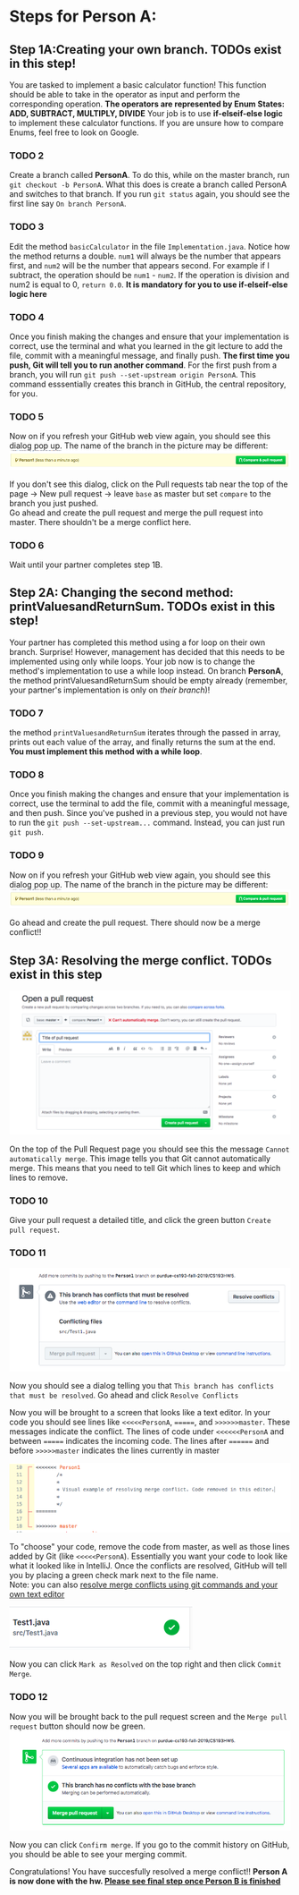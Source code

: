 # Steps for Person A:
## Step 1A:Creating your own branch. TODOs exist in this step!
You are tasked to implement a basic calculator function! This function should be able to take in the operator as input and perform the corresponding operation. **The operators are represented by Enum States: ADD, SUBTRACT, MULTIPLY, DIVIDE** Your job is to use **if-elseif-else logic** to implement these calculator functions. If you are unsure how to compare Enums, feel free to look on Google. 
### TODO 2
Create a branch called **PersonA**. To do this, while on the master branch, run `git checkout -b PersonA`. What this does is create a branch called PersonA and switches to that branch. If you run `git status` again, you should see the first line say `On branch PersonA`. 

### TODO 3
Edit the method `basicCalculator` in the file `Implementation.java`. Notice how the method returns a double. `num1` will always be the number that appears first, and `num2` will be the number that appears second. For example if I subtract, the operation should be `num1` - `num2`. If the operation is division and num2 is equal to 0, `return 0.0`. **It is mandatory for you to use if-elseif-else logic here**

### TODO 4
Once you finish making the changes and ensure that your implementation is correct, use the terminal and what you learned in the git lecture to add the file, commit with a meaningful message, and finally push. **The first time you push, Git will tell you to run another command**. For the first push from a branch, you will run `git push --set-upstream origin PersonA`. This command esssentially creates this branch in GitHub, the central repository, for you. 

### TODO 5
Now on if you refresh your GitHub web view again, you should see this dialog pop up. The name of the branch in the picture may be different:
![](./hw5images/githubDialogCompareAndPRequest.png)

If you don't see this dialog, click on the Pull requests tab near the top of the page -> New pull request -> leave `base` as master but set `compare` to the branch you just pushed.  
Go ahead and create the pull request and merge the pull request into master. There shouldn't be a merge conflict here. 

### TODO 6
Wait until your partner completes step 1B.

## Step 2A: Changing the second method: printValuesandReturnSum. TODOs exist in this step!
Your partner has completed this method using a for loop on their own branch. Surprise! However, management has decided that this needs to be implemented using only while loops. Your job now is to change the method's implementation to use a while loop instead. On branch **PersonA**, the method printValuesandReturnSum should be empty already (remember, your partner's implementation is only on *their branch*)!

### TODO 7
the method `printValuesandReturnSum` iterates through the passed in array, prints out each value of the array, and finally returns the sum at the end. **You must implement this method with a while loop**. 

### TODO 8
Once you finish making the changes and ensure that your implementation is correct, use the terminal to add the file, commit with a meaningful message, and then push. Since you've pushed in a previous step, you would not have to run the `git push --set-upstream...` command. Instead, you can just run `git push`. 

### TODO 9
Now on if you refresh your GitHub web view again, you should see this dialog pop up. The name of the branch in the picture may be different:
![](./hw5images/githubDialogCompareAndPRequest.png)

Go ahead and create the pull request. There should now be a merge conflict!!

## Step 3A: Resolving the merge conflict. TODOs exist in this step
![](./hw5images/PullRequestMergeConflict.png)

On the top of the Pull Request page you should see this the message `Cannot automatically merge`.
This image tells you that Git cannot automatically merge. This means that you need to tell Git which lines to keep and which lines to remove. 

### TODO 10
Give your pull request a detailed title, and click the green button `Create pull request`. 

### TODO 11
![](./hw5images/resolveConflictsDialog.png)

Now you should see a dialog telling you that `This branch has conflicts that must be resolved`.
Go ahead and click `Resolve Conflicts`

Now you will be brought to a screen that looks like a text editor. In your code you should see lines like `<<<<<PersonA`, `=====`, and `>>>>>>master`. These messages indicate the conflict. The lines of code under `<<<<<<PersonA` and between `=====` indicates the incoming code. The lines after `======` and before `>>>>>master` indicates the lines currently in master

![](./hw5images/textEditorExample.png)

To "choose" your code, remove the code from master, as well as those lines added by Git (like `<<<<<PersonA`). Essentially you want your code to look like what it looked like in IntelliJ. Once the conflicts are resolved, GitHub will tell you by placing a green check mark next to the file name.  
Note: you can also [resolve merge conflicts using git commands and your own text editor](https://help.github.com/en/github/collaborating-with-issues-and-pull-requests/resolving-a-merge-conflict-using-the-command-line)

![](./hw5images/greenCheckMark.png)

Now you can click `Mark as Resolved` on the top right and then click `Commit Merge`. 

### TODO 12
Now you will be brought back to the pull request screen and the `Merge pull request` button should now be green.
![](./hw5images/successfulConflictResolve.png)

Now you can click `Confirm merge`. If you go to the commit history on GitHub, you should be able to see your merging commit. 

Congratulations! You have succesfully resolved a merge conflict!!
**Person A is now done with the hw. [Please see final step once Person B is finished](README.md#final-step-once-both-teammates-are-done)**
